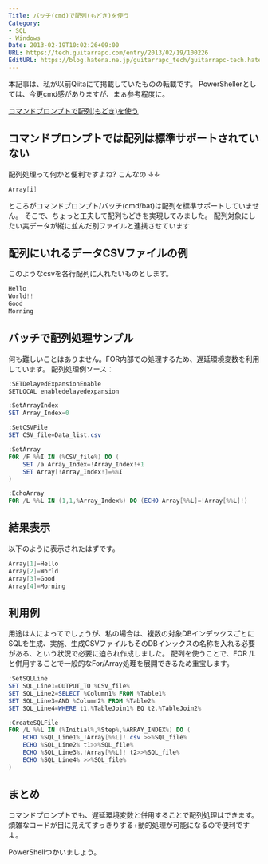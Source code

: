 ```yaml
---
Title: バッチ(cmd)で配列(もどき)を使う
Category:
- SQL
- Windows
Date: 2013-02-19T10:02:26+09:00
URL: https://tech.guitarrapc.com/entry/2013/02/19/100226
EditURL: https://blog.hatena.ne.jp/guitarrapc_tech/guitarrapc-tech.hatenablog.com/atom/entry/6802418398340412446
---
```



本記事は、私が以前Qiitaにて掲載していたものの転載です。 PowerShellerとしては、今更cmd感がありますが、まぁ参考程度に。

[コマンドプロンプトで配列(もどき)を使う ](http://qiita.com/items/8bc7bfe6e1178212e1ad)

## コマンドプロンプトでは配列は標準サポートされていない

配列処理って何かと便利ですよね? こんなの ↓↓

```ps1
Array[i]
```

ところがコマンドプロンプト/バッチ(cmd/bat)は配列を標準サポートしていません。 そこで、ちょっと工夫して配列もどきを実現してみました。
配列対象にしたい実データが縦に並んだ別ファイルと連携させています

## 配列にいれるデータCSVファイルの例

このようなcsvを各行配列に入れたいものとします。

```ps1
Hello
World!!
Good
Morning
```

## バッチで配列処理サンプル

何も難しいことはありません。FOR内部での処理するため、遅延環境変数を利用しています。 配列処理例ソース：

```ps1
:SETDelayedExpansionEnable
SETLOCAL enabledelayedexpansion

:SetArrayIndex
SET Array_Index=0

:SetCSVFile
SET CSV_file=Data_list.csv

:SetArray
FOR /F %%I IN (%CSV_file%) DO (
    SET /a Array_Index=!Array_Index!+1
    SET Array[!Array_Index!]=%%I
)

:EchoArray
FOR /L %%L IN (1,1,%Array_Index%) DO (ECHO Array[%%L]=!Array[%%L]!)
```

## 結果表示
以下のように表示されたはずです。

```ps1
Array[1]=Hello
Array[2]=World
Array[3]=Good
Array[4]=Morning
```

## 利用例

用途は人によってでしょうが、私の場合は、複数の対象DBインデックスごとにSQLを生成、実施、生成CSVファイルもそのDBインックスの名称を入れる必要がある、という状況で必要に迫られ作成しました。 配列を使うことで、FOR /Lと併用することで一般的なFor/Array処理を展開できるため重宝します。

```ps1
:SetSQLLine
SET SQL_Line1=OUTPUT_TO %CSV_file%
SET SQL_Line2=SELECT %Column1% FROM %Table1%
SET SQL_Line3=AND %Column2% FROM %Table2%
SET SQL_Line4=WHERE t1.%TableJoin1% EQ t2.%TableJoin2%

:CreateSQLFile
FOR /L %%L IN (%Initial%,%Step%,%ARRAY_INDEX%) DO (
    ECHO %SQL_Line1%_!Array[%%L]!.csv >>%SQL_file%
    ECHO %SQL_Line2% t1>>%SQL_file%
    ECHO %SQL_Line3%.!Array[%%L]! t2>>%SQL_file%
    ECHO %SQL_Line4% >>%SQL_file%
)
```

## まとめ

コマンドプロンプトでも、遅延環境変数と併用することで配列処理はできます。 煩雑なコードが目に見えてすっきりする+動的処理が可能になるので便利ですよ。

PowerShellつかいましょう。
